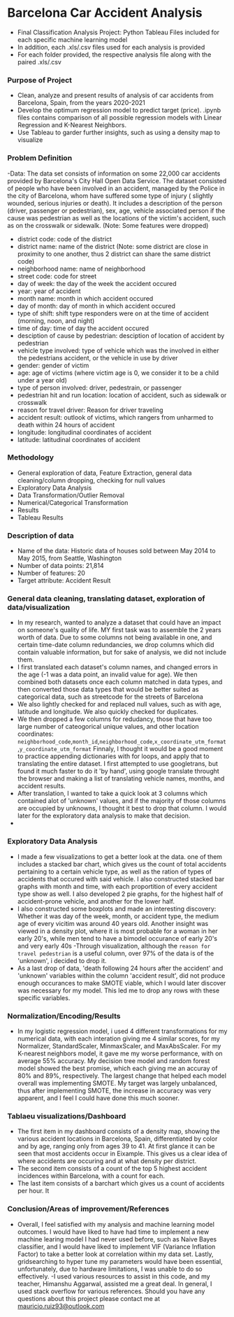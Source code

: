 # Barcelona Car Accident Analysis
- Final Classification Analysis Project: Python Tableau Files included for each specific machine learning model
- In addition, each .xls/.csv files used for each analysis is provided
- For each folder provided, the respective analysis file along with the paired .xls/.csv

### Purpose of Project
- Clean, analyze and present results of analysis of car accidents from Barcelona, Spain, from the years 2020-2021
- Develop the optimum regression model to predict target (price). .ipynb files contains comparison of all possible regression models with Linear Regression and K-Nearest Neighbors.
- Use Tableau to garder further insights, such as using a density map to visualize 

### Problem Definition
-Data: The data set consists of information on some 22,000 car accidents provided by Barcelona's City Hall Open Data Service.  The dataset consisted of people who have been involved in an accident, managed by the Police in the city of Barcelona, whom have suffered some type of injury ( slightly wounded, serious injuries or death). It includes a description of the person (driver, passenger or pedestrian), sex, age, vehicle associated person if the cause was pedestrian as well as the locations of the victim's accident, such as on the crosswalk or sidewalk. (Note: Some features were dropped)

- district code: code of the district
- district name: name of the district (Note: some district are close in proximity to one another, thus 2 district can share the same district code)
- neighborhood name: name of neighborhood
- street code: code for street
- day of week: the day of the week the accident occured
- year: year of accident
- month name: month in which accident occured
- day of month: day of month in which accident occured
- type of shift: shift type responders were on at the time of accident (morning, noon, and night)
- time of day: time of day the accident occured
- desciption of cause by pedestrian: desciption of location of accident by pedestrian
- vehicle type involved: type of vehicle which was the involved in either the pedestrians accident, or the vehicle in use by driver
- gender: gender of victim
- age: age of victims (where victim age is 0, we consider it to be a child under a year old)
- type of person involved: driver, pedestrain, or passenger
- pedestrian hit and run location: location of accident, such as sidewalk or crosswalk
- reason for travel driver: Reason for driver traveling 
- accident result: outlook of victims, which rangers from unharmed to death within 24 hours of accident
- longitude: longitudinal coordinates of accident
- latitude: latitudinal coordinates of accident


### Methodology
- General exploration of data, Feature Extraction, general data cleaning/column dropping, checking for null values
- Exploratory Data Analysis
- Data Transformation/Outlier Removal
- Numerical/Categorical Transformation
- Results
- Tableau Results

### Description of data
- Name of the data: Historic data of houses sold between May 2014 to May 2015, from Seattle, Washington 
- Number of data points: 21,814
- Number of features: 20
- Target attribute: Accident Result

### General data cleaning, translating dataset, exploration of data/visualization

- In my research, wanted to analyze a dataset that could have an impact on someone's quality of life. MY first task was to assemble the 2 years worth of data. Due to some columns not being available in one, and certain time-date column redundancies, we drop columns which did contain valuable information, but for sake of analysis, we did not include them.
- I first translated each dataset's column names, and changed errors in the age (-1 was a data point, an invalid value for age). We then combined both datasets once each column matched in data types, and then converted those data types that would be better suited as categorical data, such as streetcode for the streets of Barcelona
- We also lightly checked for and replaced null values, such as with age, latitude and longitude. We also quickly checked for duplicates.
- We then dropped a few columns for redudancy, those that have too large number of cateogorical unique values, and other location coordinates: `neighborhood_code`,`month_id`,`neighborhood_code`,`x_coordinate_utm_format`,`y_coordinate_utm_format`
Finnaly, I thought it would be a good moment to practice appending dictionaries with for loops, and apply that to translating the entire dataset. I first attempted to use googletrans, but found it much faster to do it 'by hand', using google translate throught the browser and making a list of translating vehicle names, months, and accident results. 
- After translation, I wanted to take a quick look at 3 columns which contained alot of 'unknown' values, and if the majority of those columns are occupied by unknowns, I thought it best to drop that column. I would later for the exploratory data analysis to make that decision.
- 
### Exploratory Data Analysis
- I made a few visualizations to get a better look at the data. one of them includes a stacked bar chart, which gives us the count of total accidents pertaining to a certain vehicle type, as well as the ration of types of accidents that occured with said vehicle. I also constructed stacked bar graphs with month and time, with each proportition of every accident type show as well. I also developed 2 pie graphs, for the highest half of accident-prone vehicle, and another for the lower half.
- I also constructed some boxplots and made an interesting discovery: Whether it was day of the week, month, or accident type, the medium age of every vicitim was around 40 years old. Another insight was viewed in a density plot, where it is most probable for a woman in her early 20's, while men tend to have a bimodel occurance of early 20's and very early 40s 
-Through visualization, although the `reason for travel pedestrian` is a useful column, over 97% of the data is of the 'unknown', i decided to drop it.  
- As a last drop of data, 'death following 24 hours after the accident' and 'unknown' variables within the column 'accident result', did not produce enough occurances to make SMOTE viable, which I would later discover was necessary for my model. This led me to drop any rows with these specific variables. 
### Normalization/Encoding/Results
- In my logistic regression model, i used 4 different transformations for my numerical data, with each interation giving me 4 similar scores, for my Normalizer, StandardScaler, MinmaxScaler, and MaxAbsScaler. For my K-nearest neighbors model, it gave me my worse performance, with on average 55% accuracy. My decision tree model and random forest model showed the best promise, which each giving me an accuray of 80% and 89%, respectively. The largest change that helped each model overall was implementing SMOTE. My target was largely unbalanced, thus after implementing SMOTE, the increase in accuracy was very apparent, and I feel I could have done this much sooner.
### Tablaeu visualizations/Dashboard
- The first item in my dashboard consists of a density map, showing the various accident locations in Barcelona, Spain, differentiated by color and by age, ranging only from ages 39 to 41. At first glance it can be seen that most accidents occur in Eixample. This gives us a clear idea of where accidents are occuring and at what density per district.
- The second item consists of a count of the top 5 highest accident incidences within Barcelona, with a count for each. 
- The last item consists of a barchart which gives us a count of accidents per hour. It 
### Conclusion/Areas of improvement/References
- Overall, I feel satisfied with my analysis and machine learning model outcomes. I would have liked to have had time to implement a new machine learing model I had never used before, such as Naive Bayes classifier, and I would have liked to implement VIF (Variance Inflation Factor) to take a better look at correlation within my data set. Lastly, gridsearching to hyper tune my parameters would have been essential, unfortunately, due to hardware limitations, I was unable to do so effectively. 
-I used various resources to assist in this code, and my teacher, Himanshu Aggarwal, assisted me a great deal. In general, I used stack overflow for various references. Should you have any questions about this project please contact me at mauricio.ruiz93@outlook.com
